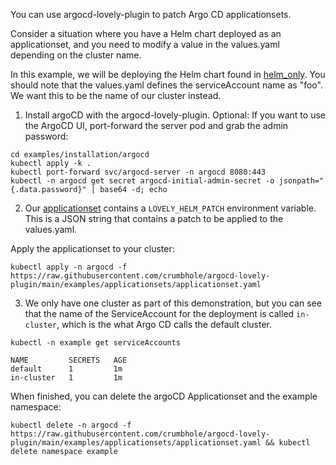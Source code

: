 You can use argocd-lovely-plugin to patch Argo CD applicationsets.

Consider a situation where you have a Helm chart deployed as an applicationset, and you need to modify a value in the values.yaml depending on the cluster name.

In this example, we will be deploying the Helm chart found in [helm_only](../applicationsets/helm_only). You should note that the values.yaml defines the serviceAccount name as "foo". We want this to be the name of our cluster instead.

1. Install argoCD with the argocd-lovely-plugin. Optional: If you want to use the ArgoCD UI, port-forward the server pod and grab the admin password:
```
cd examples/installation/argocd
kubectl apply -k .
kubectl port-forward svc/argocd-server -n argocd 8080:443
kubectl -n argocd get secret argocd-initial-admin-secret -o jsonpath="{.data.password}" | base64 -d; echo
```

2. Our [applicationset](../applicationsets/applicationset.yaml#L20-L25) contains a `LOVELY_HELM_PATCH` environment variable. This is a JSON string that contains a patch to be applied to the values.yaml.

Apply the applicationset to your cluster:
```
kubectl apply -n argocd -f https://raw.githubusercontent.com/crumbhole/argocd-lovely-plugin/main/examples/applicationsets/applicationset.yaml
```

3. We only have one cluster as part of this demonstration, but you can see that the name of the ServiceAccount for the deployment is called `in-cluster`, which is the what Argo CD calls the default cluster.
```
kubectl -n example get serviceAccounts

NAME         SECRETS   AGE
default      1         1m
in-cluster   1         1m
```

When finished, you can delete the argoCD Applicationset and the example namespace:
```
kubectl delete -n argocd -f https://raw.githubusercontent.com/crumbhole/argocd-lovely-plugin/main/examples/applicationsets/applicationset.yaml && kubectl delete namespace example
```